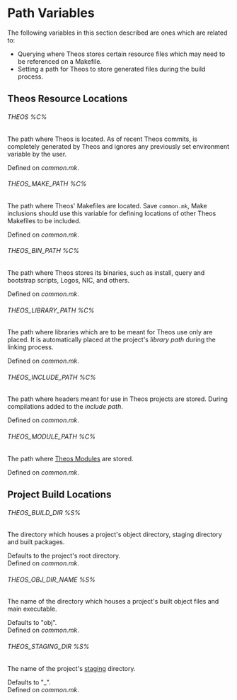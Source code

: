 # Path Variables

The following variables in this section described are ones which are related to:

* Querying where Theos stores certain resource files which may need to be referenced on a Makefile.
* Setting a path for Theos to store generated files during the build process.

## Theos Resource Locations

###### THEOS %C%
The path where Theos is located. As of recent Theos commits, is completely generated by Theos and ignores any previously set environment variable by the user.

Defined on *common.mk*.

###### THEOS\_MAKE_PATH %C%
The path where Theos' Makefiles are located. Save `common.mk`, Make inclusions should use this variable for defining locations of other Theos Makefiles to be included.

Defined on *common.mk*.

###### THEOS\_BIN_PATH %C%
The path where Theos stores its binaries, such as install, query and bootstrap scripts, Logos, NIC, and others.

Defined on *common.mk*.

###### THEOS\_LIBRARY_PATH %C%
The path where libraries which are to be meant for Theos use only are placed. It is automatically placed at the project's *library path* during the linking process.

Defined on *common.mk*.

###### THEOS\_INCLUDE_PATH %C%
The path where headers meant for use in Theos projects are stored. During compilations added to the *include path*.

Defined on *common.mk*.

###### THEOS\_MODULE_PATH %C%
The path where [Theos Modules](./6_0_MODULES.md) are stored.

Defined on *common.mk*.

## Project Build Locations

###### THEOS\_BUILD\_DIR %S%
The directory which houses a project's object directory, staging directory and built packages.

Defaults to the project's root directory.<br />
Defined on *common.mk*.


###### THEOS\_OBJ\_DIR\_NAME %S%
The name of the directory which houses a project's built object files and main executable.

Defaults to "obj".<br />
Defined on *common.mk*.

###### THEOS\_STAGING\_DIR %S%
The name of the project's [staging](./4_1_INVOKABLE.md#package) directory.
	
Defaults to "_".<br />
Defined on *common.mk*.